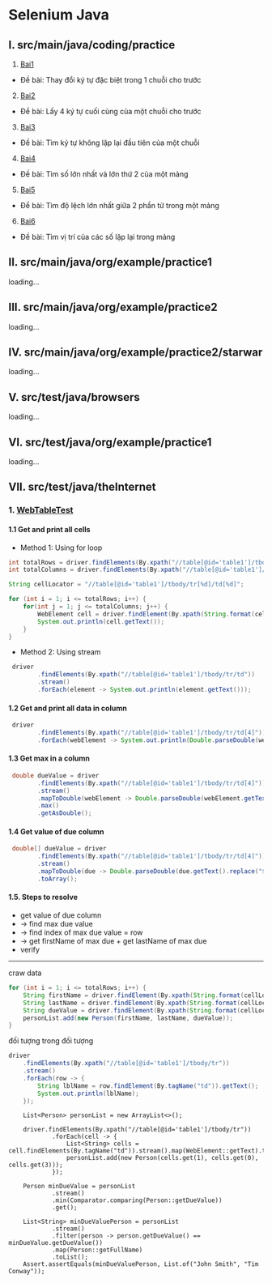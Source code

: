 # Selenium Java

## I. src/main/java/coding/practice
1. [Bai1](src/main/java/coding/practice/Bai1.java)
* Đề bài: Thay đổi ký tự đặc biệt trong 1 chuỗi cho trước

2. [Bai2](src/main/java/coding/practice/Bai2.java)
* Đề bài: Lấy 4 ký tự cuối cùng của một chuỗi cho trước

3. [Bai3](src/main/java/coding/practice/Bai3.java)
* Đề bài: Tìm ký tự không lặp lại đầu tiên của một chuỗi

4. [Bai4](src/main/java/coding/practice/Bai4.java)
* Đề bài: Tìm số lớn nhất và lớn thứ 2 của một mảng

5. [Bai5](src/main/java/coding/practice/Bai5.java)
* Đề bài: Tìm độ lệch lớn nhất giữa 2 phần tử trong một mảng

6. [Bai6](src/main/java/coding/practice/Bai6.java)
* Đề bài: Tìm vị trí của các số lặp lại trong mảng

## II. src/main/java/org/example/practice1
loading...

## III. src/main/java/org/example/practice2
loading...

## IV. src/main/java/org/example/practice2/starwar
loading...

## V. src/test/java/browsers
loading...

## VI. src/test/java/org/example/practice1
loading...

## VII. src/test/java/theInternet
### 1. [WebTableTest](src/test/java/theInternet/WebTableTest.java)

#### 1.1 Get and print all cells
  * Method 1: Using for loop
```java
int totalRows = driver.findElements(By.xpath("//table[@id='table1']/tbody/tr")).size();
int totalColumns = driver.findElements(By.xpath("//table[@id='table1']/thead/tr/th")).size();

String cellLocator = "//table[@id='table1']/tbody/tr[%d]/td[%d]";

for (int i = 1; i <= totalRows; i++) {
    for(int j = 1; j <= totalColumns; j++) {
        WebElement cell = driver.findElement(By.xpath(String.format(cellLocator, i, j)));
        System.out.println(cell.getText());
    }
}
```  

* Method 2: Using stream

```java
 driver
        .findElements(By.xpath("//table[@id='table1']/tbody/tr/td"))
        .stream()
        .forEach(element -> System.out.println(element.getText()));
``` 
#### 1.2 Get and print all data in column

```java
 driver
        .findElements(By.xpath("//table[@id='table1']/tbody/tr/td[4]"))
        .forEach(webElement -> System.out.println(Double.parseDouble(webElement.getText().replace("$", ""))));
``` 

#### 1.3 Get max in a column

```java
 double dueValue = driver
        .findElements(By.xpath("//table[@id='table1']/tbody/tr/td[4]"))
        .stream()
        .mapToDouble(webElement -> Double.parseDouble(webElement.getText().replace("$", "")))
        .max()
        .getAsDouble();
``` 

#### 1.4 Get value of due column

```java
 double[] dueValue = driver
        .findElements(By.xpath("//table[@id='table1']/tbody/tr/td[4]"))
        .stream()
        .mapToDouble(due -> Double.parseDouble(due.getText().replace("$", "")))
        .toArray();
```

#### 1.5. Steps to resolve 

   * get value of due column
   * -> find max due value
   * -> find index of max due value = row 
   * -> get firstName of max due + get lastName of max due 
   * verify
------
craw data

```java
for (int i = 1; i <= totalRows; i++) {
    String firstName = driver.findElement(By.xpath(String.format(cellLocator, i, 2))).getText();
    String lastName = driver.findElement(By.xpath(String.format(cellLocator, i, 1))).getText();
    String dueValue = driver.findElement(By.xpath(String.format(cellLocator, i, 4))).getText();
    personList.add(new Person(firstName, lastName, dueValue));
}
```

đối tượng trong đối tượng
```java
driver
    .findElements(By.xpath("//table[@id='table1']/tbody/tr"))
    .stream()
    .forEach(row -> {
        String lblName = row.findElement(By.tagName("td")).getText();
        System.out.println(lblName);
    });
```


        List<Person> personList = new ArrayList<>();

        driver.findElements(By.xpath("//table[@id='table1']/tbody/tr"))
                .forEach(cell -> {
                    List<String> cells = cell.findElements(By.tagName("td")).stream().map(WebElement::getText).toList();
                    personList.add(new Person(cells.get(1), cells.get(0), cells.get(3)));
                });

        Person minDueValue = personList
                .stream()
                .min(Comparator.comparing(Person::getDueValue))
                .get();

        List<String> minDueValuePerson = personList
                .stream()
                .filter(person -> person.getDueValue() == minDueValue.getDueValue())
                .map(Person::getFullName)
                .toList();
        Assert.assertEquals(minDueValuePerson, List.of("John Smith", "Tim Conway"));